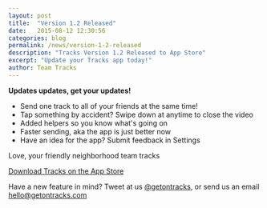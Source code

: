 ```yaml
---
layout: post
title:  "Version 1.2 Released"
date:   2015-08-12 12:30:56
categories: blog
permalink: /news/version-1-2-released
description: "Tracks Version 1.2 Released to App Store"
excerpt: "Update your Tracks app today!"
author: Team Tracks
---
```


**Updates updates, get your updates!**   

- Send one track to all of your friends at the same time!
- Tap something by accident? Swipe down at anytime to close the video
- Added helpers so you know what's going on
- Faster sending, aka the app is just better now
- Have an idea for the app? Submit feedback in Settings

Love, your friendly neighborhood team tracks

[Download Tracks on the App Store]


Have a new feature in mind? Tweet at us [@getontracks], or send us an email [hello@getontracks.com]

[Download Tracks on the App Store]: https://itunes.apple.com/app/apple-store/id991383515?pt=117131894&ct=Article%20Link&mt=8

[hello@getontracks.com]: mailto:hello@getontracks.com
[@getontracks]: http://twitter.com/getontracks